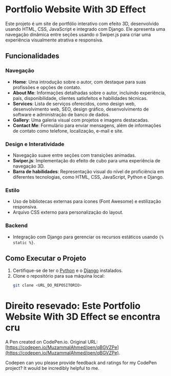 # Portfolio Website With 3D Effect

Este projeto é um site de portfólio interativo com efeito 3D, desenvolvido usando HTML, CSS, JavaScript e integrado com Django. Ele apresenta uma navegação dinâmica entre seções usando o Swiper.js para criar uma experiência visualmente atrativa e responsiva.

## Funcionalidades

### Navegação
- **Home**: Uma introdução sobre o autor, com destaque para suas profissões e opções de contato.
- **About Me**: Informações detalhadas sobre o autor, incluindo experiência, país, disponibilidade, clientes satisfeitos e habilidades técnicas.
- **Services**: Lista de serviços oferecidos, como design web, desenvolvimento web, SEO, design gráfico, desenvolvimento de software e administração de banco de dados.
- **Gallery**: Uma galeria visual com projetos e imagens destacadas.
- **Contact Me**: Formulário para enviar mensagens, além de informações de contato como telefone, localização, e-mail e site.

### Design e Interatividade
- Navegação suave entre seções com transições animadas.
- **Swiper.js**: Implementação do efeito de cubo para uma experiência de navegação 3D.
- **Barra de habilidades**: Representação visual do nível de proficiência em diferentes tecnologias, como HTML, CSS, JavaScript, Python e Django.

### Estilo
- Uso de bibliotecas externas para ícones (Font Awesome) e estilização responsiva.
- Arquivo CSS externo para personalização do layout.

### Backend
- Integração com Django para gerenciar os recursos estáticos usando `{% static %}`.

## Como Executar o Projeto

1. Certifique-se de ter o [Python](https://www.python.org/) e o [Django](https://www.djangoproject.com/) instalados.
2. Clone o repositório para sua máquina local:
   ```bash
   git clone <URL_DO_REPOSITORIO>


# Direito resevado: Este Portfolio Website With 3D Effect se encontra cru

A Pen created on CodePen.io. Original URL: [https://codepen.io/MuzammalAhmed/pen/qBGVZPe](https://codepen.io/MuzammalAhmed/pen/qBGVZPe).

Codepen can you please provide feedback and ratings for my CodePen project? It would be incredibly helpful to me.
